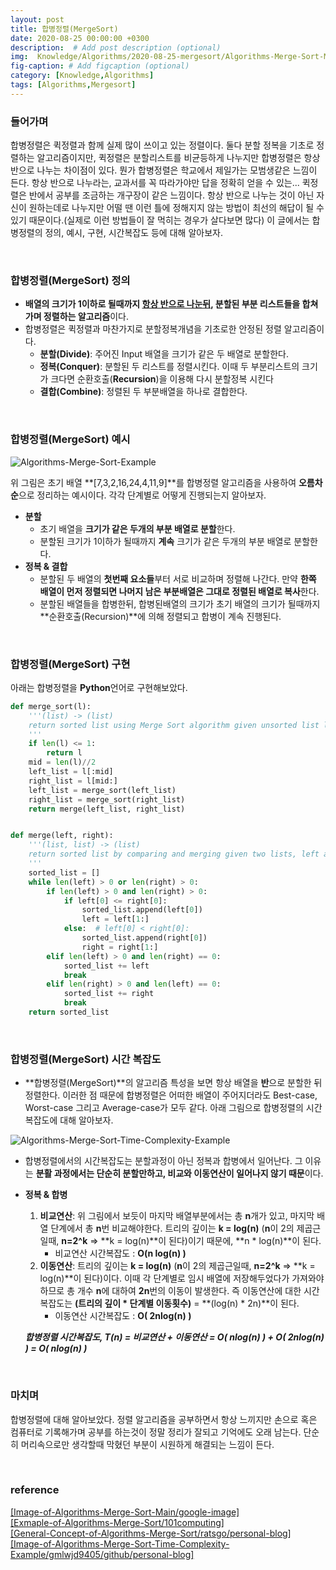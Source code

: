 ```yaml
---
layout: post
title: 합병정렬(MergeSort)
date: 2020-08-25 00:00:00 +0300
description:  # Add post description (optional)
img:  Knowledge/Algorithms/2020-08-25-mergesort/Algorithms-Merge-Sort-Main.jpg
fig-caption: # Add figcaption (optional)
category: [Knowledge,Algorithms]
tags: [Algorithms,Mergesort]
---
```


### 들어가며
합병정렬은 퀵정렬과 함께 실제 많이 쓰이고 있는 정렬이다. 둘다 분할 정복을 기초로 정렬하는 알고리즘이지만, 퀵정렬은 분할리스트를 비균등하게 나누지만 합병정렬은 항상 반으로 나누는 차이점이 있다. 뭔가 합병정렬은 학교에서 제일가는 모범생같은 느낌이 든다. 항상 반으로 나누라는, 교과서를 꼭 따라가야만 답을 정확히 얻을 수 있는... 퀵정렬은 반에서 공부를 조금하는 개구장이 같은 느낌이다. 항상 반으로 나누는 것이 아닌 자신이 원하는데로 나누지만 어떨 땐 이런 틀에 정해지지 않는 방법이 최선의 해답이 될 수 있기 때문이다.(실제로 이런 방법들이 잘 먹히는 경우가 살다보면 많다) 이 글에서는 합병정렬의 정의, 예시, 구현, 시간복잡도 등에 대해 알아보자. 

<br>

###  합병정렬(MergeSort) 정의
 
- **배열의 크기가 1이하로 될때까지 <ins>항상 반으로 나눈뒤</ins>, 분할된 부분 리스트들을 합쳐가며 정렬하는 알고리즘**이다. 
- 합병정렬은 퀵정렬과 마찬가지로 분할정복개념을 기초로한 안정된 정렬 알고리즘이다.
    - **분할(Divide)**: 주어진 Input 배열을 크기가 같은 두 배열로 분할한다.
    - **정복(Conquer)**: 분할된 두 리스트를 정렬시킨다. 이때 두 부분리스트의 크기가 크다면 순환호출(**Recursion**)을 이용해 다시 분할정복 시킨다
    - **결합(Combine)**: 정렬된 두 부분배열을 하나로 결합한다.

<br>

### 합병정렬(MergeSort) 예시

![Algorithms-Merge-Sort-Example]({{site.baseurl}}/assets/img/Knowledge/Algorithms/2020-08-25-mergesort/Algorithms-Merge-Sort-Example.png#center)

위 그림은 초기 배열 **[7,3,2,16,24,4,11,9]**를 합병정렬 알고리즘을 사용하여 **오름차순**으로 정리하는 예시이다. 각각 단계별로 어떻게 진행되는지 알아보자.

- **분할**
    - 초기 배열을 **크기가 같은 두개의 부분 배열로 분할**한다.
    - 분할된 크기가 1이하가 될때까지 **계속** 크기가 같은 두개의 부분 배열로 분할한다.
- **정복 & 결합**
    - 분할된 두 배열의 **첫번째 요소들**부터 서로 비교하며 정렬해 나간다. 만약 **한쪽 배열이 먼저 정렬되면 나머지 남은 부분배열은 그대로 정렬된 배열로 복사**한다.
    - 분할된 배열들을 합병한뒤, 합병된배열의 크기가 초기 배열의 크기가 될때까지 **순환호출(Recursion)**에 의해 정렬되고 합병이 계속 진행된다.


<br>

### 합병정렬(MergeSort) 구현
아래는 합병정렬을 **Python**언어로 구현해보았다.

``` python
def merge_sort(l):
    '''(list) -> (list)
    return sorted list using Merge Sort algorithm given unsorted list l
    '''
    if len(l) <= 1:
        return l
    mid = len(l)//2
    left_list = l[:mid]
    right_list = l[mid:]
    left_list = merge_sort(left_list)
    right_list = merge_sort(right_list)
    return merge(left_list, right_list)


def merge(left, right):
    '''(list, list) -> (list)
    return sorted list by comparing and merging given two lists, left and right
    '''
    sorted_list = []
    while len(left) > 0 or len(right) > 0:
        if len(left) > 0 and len(right) > 0:
            if left[0] <= right[0]:
                sorted_list.append(left[0])
                left = left[1:]
            else:  # left[0] < right[0]:
                sorted_list.append(right[0])
                right = right[1:]
        elif len(left) > 0 and len(right) == 0:
            sorted_list += left
            break 
        elif len(right) > 0 and len(left) == 0:
            sorted_list += right
            break
    return sorted_list
```

<br>

### 합병정렬(MergeSort) 시간 복잡도
- **합병정렬(MergeSort)**의 알고리즘 특성을 보면 항상 배열을 **반**으로 분할한 뒤 정렬한다. 이러한 점 때문에 합병정렬은 어떠한 배열이 주어지더라도 Best-case, Worst-case 그리고 Average-case가 모두 같다.
아래 그림으로 합병정렬의 시간복잡도에 대해 알아보자.

![Algorithms-Merge-Sort-Time-Complexity-Example]({{site.baseurl}}/assets/img/Knowledge/Algorithms/2020-08-25-mergesort/Algorithms-Merge-Sort-Time-Complexity-Example.png#center)

- 합병정렬에서의 시간복잡도는 분할과정이 아닌 정복과 합병에서 일어난다. 그 이유는 **분활 과정에서는 단순히 분할만하고, 비교와 이동연산이 일어나지 않기 때문**이다.
- **정복 & 합병**
    1. **비교연산**: 위 그림에서 보듯이 마지막 배열부분에서는 총 **n**개가 있고, 마지막 배열 단계에서 총 **n**번 비교해야한다. 트리의 깊이는 **k = log(n)** (**n**이 2의 제곱근일때, **n=2^k** => **k = log(n)**이 된다)이기 때문에, **n * log(n)**이 된다.
        - 비교연산 시간복잡도 : **O(n log(n) )**  
    2. **이동연산**: 트리의 깊이는 **k = log(n)** (**n**이 2의 제곱근일때, **n=2^k** => **k = log(n)**이 된다)이다. 이때 각 단계별로 임시 배열에 저장해두었다가 가져와야하므로 총 개수 **n**에 대하여 **2n**번의 이동이 발생한다. 즉 이동연산에 대한 시간 복잡도는 **(트리의 깊이 * 단계별 이동횟수)** = **(log(n) * 2n)**이 된다.
        - 이동연산 시간복잡도 : **O( 2nlog(n) )** 

    ***합병정렬 시간복잡도, T(n) = 비교연산 + 이동연산 = O( nlog(n) ) + O( 2nlog(n) ) = O( nlog(n) )***

<br>

### 마치며
합병정렬에 대해 알아보았다. 정렬 알고리즘을 공부하면서 항상 느끼지만 손으로 혹은 컴퓨터로 기록해가며 공부를 하는것이 정말 정리가 잘되고 기억에도 오래 남는다. 단순히 머리속으로만 생각할때 막혔던 부분이 시원하게 해결되는 느낌이 든다.

<br>

### reference
[\[Image-of-Algorithms-Merge-Sort-Main/google-image\]](https://www.google.com/search?q=%ED%95%A9%EB%B3%91&sxsrf=ALeKk02xIyEAo3WH-6wQYdp_PCZR4wONIw:1598322360630&source=lnms&tbm=isch&sa=X&ved=2ahUKEwiHyarkprXrAhWZMd4KHYBLCL4Q_AUoAXoECAwQAw&biw=1280&bih=616#imgrc=6SqsUbMqRYyy3M) <br>
[\[Exmaple-of-Algorithms-Merge-Sort/101computing\]](https://www.101computing.net/merge-sort-algorithm/) <br>
[\[General-Concept-of-Algorithms-Merge-Sort/ratsgo/personal-blog\]](https://ratsgo.github.io/data%20structure&algorithm/2017/10/03/mergesort/) <br>
[\[Image-of-Algorithms-Merge-Sort-Time-Complexity-Example/gmlwjd9405/github/personal-blog\]](https://gmlwjd9405.github.io/2018/05/08/algorithm-merge-sort.html) <br>
